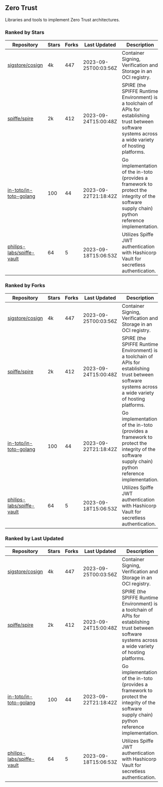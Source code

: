 ## Zero Trust

Libraries and tools to implement Zero Trust architectures.

### Ranked by Stars

| Repository | Stars | Forks | Last Updated | Description | 
|------------|-------|-------|--------------|-------------|
| [sigstore/cosign](https://github.com/sigstore/cosign) | 4k | 447 | 2023-09-25T00:03:56Z |  Container Signing, Verification and Storage in an OCI registry. |
| [spiffe/spire](https://github.com/spiffe/spire) | 2k | 412 | 2023-09-24T15:00:48Z |  SPIRE (the SPIFFE Runtime Environment) is a toolchain of APIs for establishing trust between software systems across a wide variety of hosting platforms. |
| [in-toto/in-toto-golang](https://github.com/in-toto/in-toto-golang) | 100 | 44 | 2023-09-22T21:18:42Z |  Go implementation of the in-toto (provides a framework to protect the integrity of the software supply chain) python reference implementation. |
| [philips-labs/spiffe-vault](https://github.com/philips-labs/spiffe-vault) | 64 | 5 | 2023-09-18T15:06:53Z |  Utilizes Spiffe JWT authentication with Hashicorp Vault for secretless authentication. |

### Ranked by Forks

| Repository | Stars | Forks | Last Updated | Description | 
|------------|-------|-------|--------------|-------------|
| [sigstore/cosign](https://github.com/sigstore/cosign) | 4k | 447 | 2023-09-25T00:03:56Z |  Container Signing, Verification and Storage in an OCI registry. |
| [spiffe/spire](https://github.com/spiffe/spire) | 2k | 412 | 2023-09-24T15:00:48Z |  SPIRE (the SPIFFE Runtime Environment) is a toolchain of APIs for establishing trust between software systems across a wide variety of hosting platforms. |
| [in-toto/in-toto-golang](https://github.com/in-toto/in-toto-golang) | 100 | 44 | 2023-09-22T21:18:42Z |  Go implementation of the in-toto (provides a framework to protect the integrity of the software supply chain) python reference implementation. |
| [philips-labs/spiffe-vault](https://github.com/philips-labs/spiffe-vault) | 64 | 5 | 2023-09-18T15:06:53Z |  Utilizes Spiffe JWT authentication with Hashicorp Vault for secretless authentication. |

### Ranked by Last Updated

| Repository | Stars | Forks | Last Updated | Description | 
|------------|-------|-------|--------------|-------------|
| [sigstore/cosign](https://github.com/sigstore/cosign) | 4k | 447 | 2023-09-25T00:03:56Z |  Container Signing, Verification and Storage in an OCI registry. |
| [spiffe/spire](https://github.com/spiffe/spire) | 2k | 412 | 2023-09-24T15:00:48Z |  SPIRE (the SPIFFE Runtime Environment) is a toolchain of APIs for establishing trust between software systems across a wide variety of hosting platforms. |
| [in-toto/in-toto-golang](https://github.com/in-toto/in-toto-golang) | 100 | 44 | 2023-09-22T21:18:42Z |  Go implementation of the in-toto (provides a framework to protect the integrity of the software supply chain) python reference implementation. |
| [philips-labs/spiffe-vault](https://github.com/philips-labs/spiffe-vault) | 64 | 5 | 2023-09-18T15:06:53Z |  Utilizes Spiffe JWT authentication with Hashicorp Vault for secretless authentication. |

